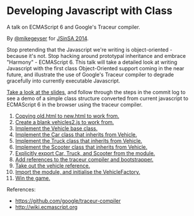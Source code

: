 Developing Javascript with Class
================================
A talk on ECMAScript 6 and Google's Traceur compiler.

By <a href="https://twitter.com/mikegeyser">@mikegeyser</a> for <a href="http://www.jsinsa.com/jsinsa/2014/index.htm">JSinSA 2014</a>.

Stop pretending that the Javascript we're writing is object-oriented - because it's not. Stop hacking around prototypal inheritance and embrace "Harmony" - ECMAScript 6. This talk will take a detailed look at writing Javascript with the first class Object-Oriented support coming in the near future, and illustrate the use of Google's Traceur compiler to degrade gracefully into currently executable Javascript.

<a href="http://mikegeyser.github.io/developing-javascript-with-class/#/title">Take a look at the slides</a>, and follow through the steps in the commit log to see a demo of a simple class structure converted from current javascript to ECMAScript 6 in the browser using the traceur compiler.

1.  <a href="https://github.com/mikegeyser/developing-javascript-with-class/commit/a4dddce">Copying old.html to new.html to work from.</a>
2.  <a href="https://github.com/mikegeyser/developing-javascript-with-class/commit/1bcc11b">Create a blank vehicles2.js to work  from.</a>
3.  <a href="https://github.com/mikegeyser/developing-javascript-with-class/commit/fa786b9">Implement the Vehicle base class.</a>
4.  <a href="https://github.com/mikegeyser/developing-javascript-with-class/commit/cdc8de1">Implement the Car class that inherits from Vehicle.</a>
5.  <a href="https://github.com/mikegeyser/developing-javascript-with-class/commit/9f673e9">Implement the Truck class that inherits from Vehicle.</a>
6.  <a href="https://github.com/mikegeyser/developing-javascript-with-class/commit/925ff1f">Implement the Scooter class that inherits from Vehicle.</a>
7.  <a href="https://github.com/mikegeyser/developing-javascript-with-class/commit/0fcf412">Explicitly export Car, Truck, and Scooter from the module.</a>
8.  <a href="https://github.com/mikegeyser/developing-javascript-with-class/commit/0d9b4de">Add references to the traceur compiler and bootstrapper.</a>
9.  <a href="https://github.com/mikegeyser/developing-javascript-with-class/commit/721f3f7">Take out the vehicle reference.</a>
10. <a href="https://github.com/mikegeyser/developing-javascript-with-class/commit/b133daf">Import the module, and initialise the VehicleFactory.</a>
11. <a href="http://www.tumblr.com/tagged/self-high-five">Win the game.</a>

References:

- <a href="https://github.com/google/traceur-compiler">https://github.com/google/traceur-compiler</a>
- <a href="http://wiki.ecmascript.org">http://wiki.ecmascript.org</a>
